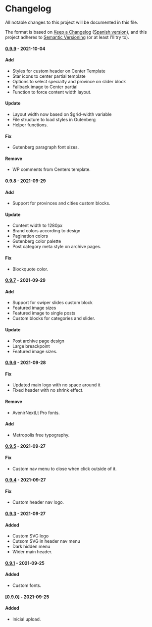 # Changelog
All notable changes to this project will be documented in this file.

The format is based on [Keep a Changelog](https://keepachangelog.com/en/0.9.0/) ([Spanish version](https://keepachangelog.com/es-ES/0.9.0/)),
and this project adheres to [Semantic Versioning](https://semver.org/spec/v2.0.0.html) (or at least I'll try to).


#### [0.9.9](https://github.com/LuisColome/breeze/releases/tag/v0.9.9) - 2021-10-04
#### Add
- Styles for custom header on Center Template
- Star icons to center partial template
- Options to select specialty and province on slider block
- Fallback image to Center partial
- Function to force content width layout.
#### Update
- Layout width now based on $grid-width variable
- File structure to load styles in Gutenberg
- Helper functions.
#### Fix
- Gutenberg paragraph font sizes.
#### Remove
- WP comments from Centers template.

#### [0.9.8](https://github.com/LuisColome/breeze/releases/tag/v0.9.8) - 2021-09-29
#### Add
- Support for provinces and cities custom blocks.
#### Update
- Content width to 1280px
- Brand colors according to design
- Pagination colors
- Gutenberg color palette
- Post category meta style on archive pages.
#### Fix 
- Blockquote color.

#### [0.9.7](https://github.com/LuisColome/breeze/releases/tag/v0.9.7) - 2021-09-29
#### Add
- Support for swiper slides custom block
- Featured image sizes
- Featured image to single posts
- Custom blocks for categories and slider.
#### Update
- Post archive page design
- Large breackpoint
- Featured image sizes.

#### [0.9.6](https://github.com/LuisColome/breeze/releases/tag/v0.9.6) - 2021-09-28
#### Fix
- Updated main logo with no space around it
- Fixed header with no shrink effect.
#### Remove
- AvenirNextLt Pro fonts.
#### Add
- Metropolis free typography.

#### [0.9.5](https://github.com/LuisColome/breeze/releases/tag/v0.9.5) - 2021-09-27
#### Fix
- Custom nav menu to close when click outside of it.

#### [0.9.4](https://github.com/LuisColome/breeze/releases/tag/v0.9.4) - 2021-09-27
#### Fix
- Custom header nav logo.

#### [0.9.3](https://github.com/LuisColome/breeze/releases/tag/v0.9.3) - 2021-09-27
#### Added
- Custom SVG logo
- Cutsom SVG in header nav menu 
- Dark hidden menu
- Wider main header.

#### [0.9.1](https://github.com/LuisColome/breeze/releases/tag/v0.9.1) - 2021-09-25
#### Added
- Custom fonts.

#### [0.9.0] - 2021-09-25
#### Added
- Inicial upload.